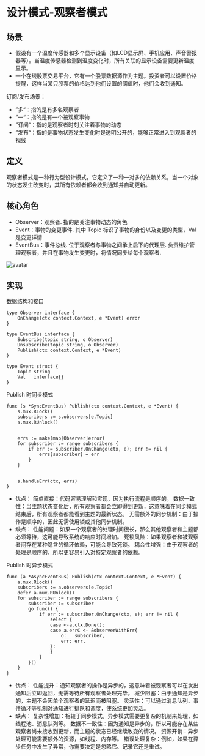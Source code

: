 # 设计模式-观察者模式

## 场景

- 假设有一个温度传感器和多个显示设备（如LCD显示屏、手机应用、声音警报器等）。当温度传感器检测到温度变化时，所有关联的显示设备需要更新温度显示。
- 一个在线股票交易平台，它有一个股票数据源作为主题。投资者可以设置价格提醒，这样当某只股票的价格达到他们设置的阈值时，他们会收到通知。

订阅/发布场景：

- ”多“：指的是有多名观察者
- ”一“：指的是有一个被观察事物
- ”订阅“：指的是观察者时刻关注着事物的动态
- ”发布“：指的是事物状态发生变化时是透明公开的，能够正常进入到观察者的视线

## 定义

观察者模式是一种行为型设计模式，它定义了一种一对多的依赖关系，当一个对象的状态发生改变时，其所有依赖者都会收到通知并自动更新。

## 核心角色

- Observer：观察者. 指的是关注事物动态的角色
- Event：事物的变更事件. 其中 Topic 标识了事物的身份以及变更的类型，Val 是变更详情
- EventBus：事件总线. 位于观察者与事物之间承上启下的代理层. 负责维护管理观察者，并且在事物发生变更时，将情况同步给每个观察者.

![avatar](https://gitlab.maiscrm.com/spike.chen/training/uploads/8bbdad8bee3b03cdd51e94cfaadd867a/subs.png)

## 实现

数据结构和接口

```golang
type Observer interface {
    OnChange(ctx context.Context, e *Event) error
}

type EventBus interface {
    Subscribe(topic string, o Observer)
    Unsubscribe(topic string, o Observer)
    Publish(ctx context.Context, e *Event)
}

type Event struct {
    Topic string
    Val   interface{}
}
```

Publish 时同步模式

```golang
func (s *SyncEventBus) Publish(ctx context.Context, e *Event) {
    s.mux.RLock()
    subscribers := s.observers[e.Topic]
    s.mux.RUnlock()


    errs := make(map[Observer]error)
    for subscriber := range subscribers {
        if err := subscriber.OnChange(ctx, e); err != nil {
            errs[subscriber] = err
        }
    }


    s.handleErr(ctx, errs)
}
```

- 优点：
简单直接：代码容易理解和实现，因为执行流程是顺序的。
数据一致性：当主题状态变化后，所有观察者都会立即得到更新，这意味着在同步模式结束后，所有观察者都能看到主题的最新状态。
无需额外的同步机制：由于操作是顺序的，因此无需使用锁或其他同步机制。
- 缺点：
性能问题：如果一个观察者的处理时间很长，那么其他观察者和主题都必须等待，这可能导致系统的响应时间增加。
死锁风险：如果观察者和被观察者间存在某种隐含的循环依赖，可能会导致死锁。
耦合性增强：由于观察者的处理是顺序的，所以更容易引入对特定观察者的依赖。

Publish 时异步模式

```golang
func (a *AsyncEventBus) Publish(ctx context.Context, e *Event) {
    a.mux.RLock()
    subscribers := a.observers[e.Topic]
    defer a.mux.RUnlock()
    for subscriber := range subscribers {
        subscriber := subscriber
        go func() {
            if err := subscriber.OnChange(ctx, e); err != nil {
                select {
                case <-a.ctx.Done():
                case a.errC <- &observerWithErr{
                    o:   subscriber,
                    err: err,
                }:
                }
            }
        }()
    }
}
```

- 优点：
性能提升：通知观察者的操作是异步的，这意味着被观察者可以在发出通知后立即返回，无需等待所有观察者处理完毕。
减少阻塞：由于通知是异步的，主题不会因单个观察者的延迟而被阻塞。
灵活性：可以通过消息队列、事件循环等机制对通知进行排队和调度，使系统更加灵活。
- 缺点：
复杂性增加：相较于同步模式，异步模式需要更复杂的机制来处理，如线程池、消息队列等。
数据不一致性：因为通知是异步的，所以可能存在某些观察者尚未接收到更新，而主题的状态已经继续改变的情况。
资源开销：异步处理可能需要额外的资源，如线程、内存等。
错误处理复杂：例如，如果在异步任务中发生了异常，你需要决定是忽略它、记录它还是重试。
